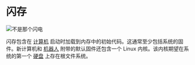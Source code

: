 # 闪存
![不是那个闪电](item:oc2:flash_memory)

闪存包含在 [计算机](../block/computer.md) 启动时加载到内存中的初始代码。这通常至少包括系统的固件。新计算机和 [机器人](robot.md) 附带的默认固件还包含一个 Linux 内核。该内核期望在系统的第一个 [硬盘](hard_drive.md) 上存在根文件系统。
